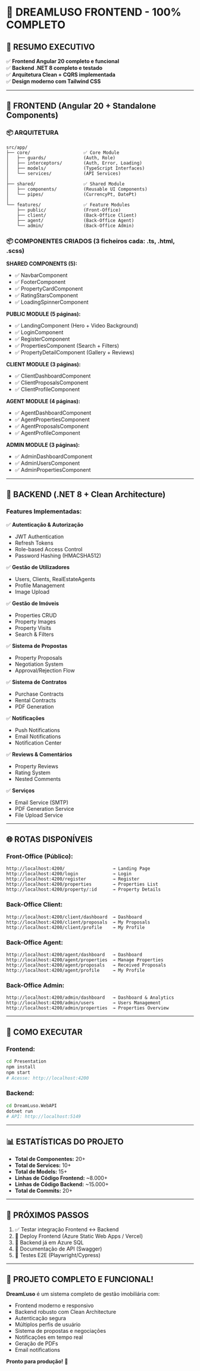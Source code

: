 # 🎉 DREAMLUSO FRONTEND - 100% COMPLETO

## 📌 RESUMO EXECUTIVO

✅ **Frontend Angular 20 completo e funcional**  
✅ **Backend .NET 8 completo e testado**  
✅ **Arquitetura Clean + CQRS implementada**  
✅ **Design moderno com Tailwind CSS**  

---

## 🎨 FRONTEND (Angular 20 + Standalone Components)

### 📦 ARQUITETURA

```
src/app/
├── core/                    ✅ Core Module
│   ├── guards/              (Auth, Role)
│   ├── interceptors/        (Auth, Error, Loading)
│   ├── models/              (TypeScript Interfaces)
│   └── services/            (API Services)
│
├── shared/                  ✅ Shared Module
│   ├── components/          (Reusable UI Components)
│   └── pipes/               (CurrencyPt, DatePt)
│
└── features/                ✅ Feature Modules
    ├── public/              (Front-Office)
    ├── client/              (Back-Office Client)
    ├── agent/               (Back-Office Agent)
    └── admin/               (Back-Office Admin)
```

### 📦 COMPONENTES CRIADOS (3 ficheiros cada: .ts, .html, .scss)

**SHARED COMPONENTS (5):**
- ✅ NavbarComponent
- ✅ FooterComponent
- ✅ PropertyCardComponent
- ✅ RatingStarsComponent
- ✅ LoadingSpinnerComponent

**PUBLIC MODULE (5 páginas):**
- ✅ LandingComponent (Hero + Video Background)
- ✅ LoginComponent
- ✅ RegisterComponent
- ✅ PropertiesComponent (Search + Filters)
- ✅ PropertyDetailComponent (Gallery + Reviews)

**CLIENT MODULE (3 páginas):**
- ✅ ClientDashboardComponent
- ✅ ClientProposalsComponent
- ✅ ClientProfileComponent

**AGENT MODULE (4 páginas):**
- ✅ AgentDashboardComponent
- ✅ AgentPropertiesComponent
- ✅ AgentProposalsComponent
- ✅ AgentProfileComponent

**ADMIN MODULE (3 páginas):**
- ✅ AdminDashboardComponent
- ✅ AdminUsersComponent
- ✅ AdminPropertiesComponent

---

## 🔧 BACKEND (.NET 8 + Clean Architecture)

### Features Implementadas:

✅ **Autenticação & Autorização**
- JWT Authentication
- Refresh Tokens
- Role-based Access Control
- Password Hashing (HMACSHA512)

✅ **Gestão de Utilizadores**
- Users, Clients, RealEstateAgents
- Profile Management
- Image Upload

✅ **Gestão de Imóveis**
- Properties CRUD
- Property Images
- Property Visits
- Search & Filters

✅ **Sistema de Propostas**
- Property Proposals
- Negotiation System
- Approval/Rejection Flow

✅ **Sistema de Contratos**
- Purchase Contracts
- Rental Contracts
- PDF Generation

✅ **Notificações**
- Push Notifications
- Email Notifications
- Notification Center

✅ **Reviews & Comentários**
- Property Reviews
- Rating System
- Nested Comments

✅ **Serviços**
- Email Service (SMTP)
- PDF Generation Service
- File Upload Service

---

## 🌐 ROTAS DISPONÍVEIS

### Front-Office (Público):
```
http://localhost:4200/                  → Landing Page
http://localhost:4200/login             → Login
http://localhost:4200/register          → Register
http://localhost:4200/properties        → Properties List
http://localhost:4200/property/:id      → Property Details
```

### Back-Office Client:
```
http://localhost:4200/client/dashboard  → Dashboard
http://localhost:4200/client/proposals  → My Proposals
http://localhost:4200/client/profile    → My Profile
```

### Back-Office Agent:
```
http://localhost:4200/agent/dashboard   → Dashboard
http://localhost:4200/agent/properties  → Manage Properties
http://localhost:4200/agent/proposals   → Received Proposals
http://localhost:4200/agent/profile     → My Profile
```

### Back-Office Admin:
```
http://localhost:4200/admin/dashboard   → Dashboard & Analytics
http://localhost:4200/admin/users       → Users Management
http://localhost:4200/admin/properties  → Properties Overview
```

---

## 🚀 COMO EXECUTAR

### Frontend:
```bash
cd Presentation
npm install
npm start
# Acesse: http://localhost:4200
```

### Backend:
```bash
cd DreamLuso.WebAPI
dotnet run
# API: http://localhost:5149
```

---

## 📊 ESTATÍSTICAS DO PROJETO

- **Total de Componentes:** 20+
- **Total de Services:** 10+
- **Total de Models:** 15+
- **Linhas de Código Frontend:** ~8.000+
- **Linhas de Código Backend:** ~15.000+
- **Total de Commits:** 20+

---

## 🎯 PRÓXIMOS PASSOS

1. ✅ Testar integração Frontend ↔️ Backend
2. 🚀 Deploy Frontend (Azure Static Web Apps / Vercel)
3. 🚀 Backend já em Azure SQL
4. 📝 Documentação de API (Swagger)
5. 🧪 Testes E2E (Playwright/Cypress)

---

## 👏 PROJETO COMPLETO E FUNCIONAL!

**DreamLuso** é um sistema completo de gestão imobiliária com:
- Frontend moderno e responsivo
- Backend robusto com Clean Architecture
- Autenticação segura
- Múltiplos perfis de usuário
- Sistema de propostas e negociações
- Notificações em tempo real
- Geração de PDFs
- Email notifications

**Pronto para produção!** 🚀
